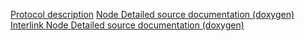 [Protocol description](https://github.com/SirVolta/HandyCAN/tree/master/doc/protocol)
[Node ](https://github.com/SirVolta/HandyCAN/tree/master/Node) [Detailed source documentation (doxygen)](https://rawgit.com/SirVolta/HandyCAN/master/doc/node/doxygen/html/index.html) 
[Interlink Node ](https://github.com/SirVolta/HandyCAN/tree/master/InterlinkNode) [Detailed source documentation (doxygen)](https://rawgit.com/SirVolta/HandyCAN/master/doc/node/doxygen/html/index.html) 


